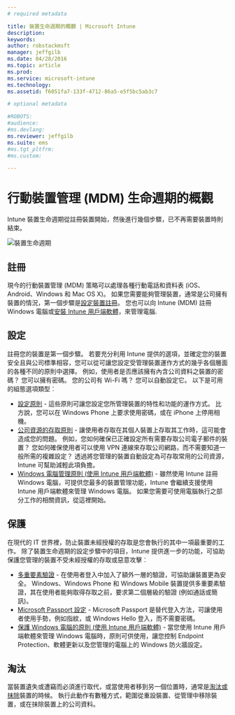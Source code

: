 ```yaml
---
# required metadata

title: 裝置生命週期的概觀 | Microsoft Intune
description:
keywords:
author: robstackmsft
manager: jeffgilb
ms.date: 04/28/2016
ms.topic: article
ms.prod:
ms.service: microsoft-intune
ms.technology:
ms.assetid: f6051fa7-133f-4712-86a5-e5f5bc5ab3c7

# optional metadata

#ROBOTS:
#audience:
#ms.devlang:
ms.reviewer: jeffgilb
ms.suite: ems
#ms.tgt_pltfrm:
#ms.custom:

---
```


# 行動裝置管理 (MDM) 生命週期的概觀

Intune 裝置生命週期從註冊裝置開始，然後進行幾個步驟，已不再需要裝置時則結束。

![裝置生命週期](./media/devicelifecycle_nobg.png "the Intune device lifecycle")

## 註冊
現今的行動裝置管理 (MDM) 策略可以處理各種行動電話和資料表 (iOS、Android、Windows 和 Mac OS X)。 如果您需要能夠管理裝置，通常是公司擁有裝置的情況，第一個步驟是[設定裝置註冊](enroll-devices-in-microsoft-intune.md)。 您也可以向 Intune (MDM) 註冊 Windows 電腦或[安裝 Intune 用戶端軟體](manage-windows-pcs-with-microsoft-intune.md)，來管理電腦.

## 設定
註冊您的裝置是第一個步驟。 若要充分利用 Intune 提供的選項，並確定您的裝置安全且與公司標準相容，您可以從可讓您設定受管理裝置運作方式的幾乎各個層面的各種不同的原則中選擇。 例如，使用者是否應該擁有內含公司資料之裝置的密碼？ 您可以擁有密碼。 您的公司有 Wi-Fi 嗎？ 您可以自動設定它。 以下是可用的組態選項類型︰

- [設定原則](manage-settings-and-features-on-your-devices-with-microsoft-intune-policies.md) - 這些原則可讓您設定您所管理裝置的特性和功能的運作方式。 比方說，您可以在 Windows Phone 上要求使用密碼，或在 iPhone 上停用相機。
- [公司資源的存取原則](enable-access-to-company-resources-with-microsoft-intune.md) - 讓使用者存取在其個人裝置上存取其工作時，這可能會造成您的問題。 例如，您如何確保已正確設定所有需要存取公司電子郵件的裝置？ 您如何確保使用者可以使用 VPN 連線來存取公司網路，而不需要知道一般所需的複雜設定？ 透過將您管理的裝置自動設定為可存取常用的公司資源，Intune 可幫助減輕此項負擔。
- [Windows 電腦管理原則 (使用 Intune 用戶端軟體)](common-windows-pc-management-tasks-with-the-microsoft-intune-computer-client.md) - 雖然使用 Intune 註冊 Windows 電腦，可提供您最多的裝置管理功能，Intune 會繼續支援使用 Intune 用戶端軟體來管理 Windows 電腦。 如果您需要可使用電腦執行之部分工作的相關資訊，從這裡開始。

## 保護
在現代的 IT 世界裡，防止裝置未經授權的存取是您會執行的其中一項最重要的工作。 除了裝置生命週期的設定步驟中的項目，Intune 提供進一步的功能，可協助保護您管理的裝置不受未經授權的存取或惡意攻擊︰
- [多重要素驗證](protect-windows-devices-with-multi-factor-authentication.md) - 在使用者登入中加入了額外一層的驗證，可協助讓裝置更為安全。 Windows、Windows Phone 和 Windows Mobile 裝置提供多重要素驗證，其在使用者能夠取得存取之前，要求第二個層級的驗證 (例如通話或簡訊)。
- [Microsoft Passport 設定](control-microsoft-passport-settings-on-devices-with-microsoft-intune.md) - Microsoft Passport 是替代登入方法，可讓使用者使用手勢，例如指紋，或 Windows Hello 登入，而不需要密碼。
- [保護 Windows 電腦的原則 (使用 Intune 用戶端軟體)](policies-to-protect-windows-pcs-in-microsoft-intune.md) - 當您使用 Intune 用戶端軟體來管理 Windows 電腦時，原則可供使用，讓您控制 Endpoint Protection、軟體更新以及您管理的電腦上的 Windows 防火牆設定。

## 淘汰
當裝置遺失或遭竊而必須進行取代，或當使用者移到另一個位置時，通常是[淘汰或抹除](use-remote-wipe-to-help-protect-data-using-microsoft-intune.md)裝置的時候。 執行此動作有數種方式，範圍從重設裝置、從管理中移除裝置，或在抹除裝置上的公司資料。


<!--HONumber=May16_HO1-->



